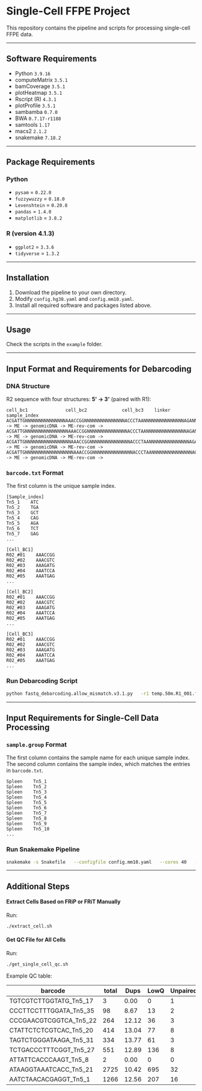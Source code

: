 
# Single-Cell FFPE Project

This repository contains the pipeline and scripts for processing single-cell FFPE data.

---

## Software Requirements

- Python `3.9.16`
- computeMatrix `3.5.1`
- bamCoverage `3.5.1`
- plotHeatmap `3.5.1`
- Rscript (R) `4.3.1`
- plotProfile `3.5.1`
- sambamba `0.7.0`
- BWA `0.7.17-r1188`
- samtools `1.17`
- macs2 `2.1.2`
- snakemake `7.18.2`

---

## Package Requirements

### Python
- `pysam` = `0.22.0`
- `fuzzywuzzy` = `0.18.0`
- `Levenshtein` = `0.20.8`
- `pandas` = `1.4.0`
- `matplotlib` = `3.8.2`

### R (version 4.1.3)
- `ggplot2` = `3.3.6`
- `tidyverse` = `1.3.2`

---

## Installation

1. Download the pipeline to your own directory.
2. Modify `config.hg38.yaml` and `config.mm10.yaml`.
3. Install all required software and packages listed above.

---

## Usage

Check the scripts in the `example` folder.

---

## Input Format and Requirements for Debarcoding

### DNA Structure

R2 sequence with four structures: **5' → 3'** (paired with R1):

```
cell_bc1              cell_bc2             cell_bc3    linker   sample_index
ACGATTGNNNNNNNNNNNNNNNAAACCGGNNNNNNNNNNNNNNNACCCTAANNNNNNNNNNNNNNNAGANNNNNNNNNNNNNNNNNNN   -> ME -> genomicDNA -> ME-rev-com ->
ACGATTGNNNNNNNNNNNNNNNNAAACCGGNNNNNNNNNNNNNNNACCCTAANNNNNNNNNNNNNNNAGANNNNNNNNNNNNNNNNNNN   -> ME -> genomicDNA -> ME-rev-com ->
ACGATTGNNNNNNNNNNNNNNNNNAAACCGGNNNNNNNNNNNNNNNACCCTAANNNNNNNNNNNNNNNAGANNNNNNNNNNNNNNNNNNN   -> ME -> genomicDNA -> ME-rev-com ->
ACGATTGNNNNNNNNNNNNNNNNNNAAACCGGNNNNNNNNNNNNNNNACCCTAANNNNNNNNNNNNNNNAGANNNNNNNNNNNNNNNNNNN   -> ME -> genomicDNA -> ME-rev-com ->
```

### `barcode.txt` Format

The first column is the unique sample index.

```
[Sample_index]
Tn5_1    ATC
Tn5_2    TGA
Tn5_3    GCT
Tn5_4    CAG
Tn5_5    AGA
Tn5_6    TCT
Tn5_7    GAG
...

[Cell_BC1]
R02_#01    AAACCGG
R02_#02    AAACGTC
R02_#03    AAAGATG
R02_#04    AAATCCA
R02_#05    AAATGAG
...

[Cell_BC2]
R02_#01    AAACCGG
R02_#02    AAACGTC
R02_#03    AAAGATG
R02_#04    AAATCCA
R02_#05    AAATGAG
...

[Cell_BC3]
R02_#01    AAACCGG
R02_#02    AAACGTC
R02_#03    AAAGATG
R02_#04    AAATCCA
R02_#05    AAATGAG
...
```

### Run Debarcoding Script

```bash
python fastq_debarcoding.allow_mismatch.v3.1.py   -r1 temp.50m.R1_001.fastq.gz   -r2 temp.50m.R2_001.fastq.gz   -b barcode.txt   -o 01.debarcoding_17   -p 20   -ml 17
```

---

## Input Requirements for Single-Cell Data Processing

### `sample.group` Format

The first column contains the sample name for each unique sample index.  
The second column contains the sample index, which matches the entries in `barcode.txt`.

```
Spleen    Tn5_1
Spleen    Tn5_2
Spleen    Tn5_3
Spleen    Tn5_4
Spleen    Tn5_5
Spleen    Tn5_6
Spleen    Tn5_7
Spleen    Tn5_8
Spleen    Tn5_9
Spleen    Tn5_10
...
```

### Run Snakemake Pipeline

```bash
snakemake -s Snakefile   --configfile config.mm10.yaml   --cores 40   --config quality=2   --config FRiT=15   --config unique_frags=200
```

---

## Additional Steps

#### Extract Cells Based on FRiP or FRiT Manually

Run:

```bash
./extract_cell.sh
```

#### Get QC File for All Cells

Run:

```bash
./get_single_cell_qc.sh
```

Example QC table:

| barcode                   | total | Dups  | LowQ | Unpaired | Final | FRiP  | FRiT  |
|---------------------------|-------|-------|------|----------|-------|-------|-------|
| TGTCGTCTTGGTATG_Tn5_17    | 3     | 0.00  | 0    | 1        | 2     | 0.00  | 0.00  |
| CCCTTCCTTTGGATA_Tn5_35    | 98    | 8.67  | 13   | 2        | 80    | 13.75 | 20.00 |
| CCCGAACGTCGGTCA_Tn5_22    | 264   | 12.12 | 36   | 3        | 210   | 14.52 | 17.86 |
| CTATTCTCTCGTCAC_Tn5_20    | 414   | 13.04 | 77   | 8        | 313   | 13.74 | 13.74 |
| TAGTCTGGGATAAGA_Tn5_31    | 334   | 13.77 | 61   | 3        | 254   | 12.80 | 16.54 |
| TCTGACCCTTTCGGT_Tn5_27    | 551   | 12.89 | 136  | 8        | 404   | 10.52 | 13.24 |
| ATTATTCACCCAAGT_Tn5_8     | 2     | 0.00  | 0    | 0        | 2     | 0.00  | 0.00  |
| ATAAGGTAAATCACC_Tn5_21    | 2725  | 10.42 | 695  | 32       | 2061  | 6.91  | 11.52 |
| AATCTAACACGAGGT_Tn5_1     | 1266  | 12.56 | 207  | 16       | 987   | 10.89 | 15.50 |
